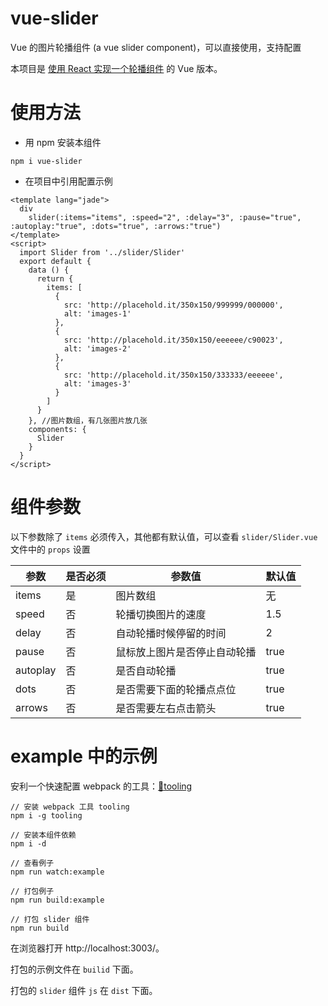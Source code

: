 # vue-slider
Vue 的图片轮播组件 (a vue slider component)，可以直接使用，支持配置

本项目是 [使用 React 实现一个轮播组件](http://qiutc.me/post/%E4%BD%BF%E7%94%A8-React-%E5%AE%9E%E7%8E%B0%E4%B8%80%E4%B8%AA%E8%BD%AE%E6%92%AD%E7%BB%84%E4%BB%B6.html) 的 Vue 版本。
# 使用方法
- 用 npm 安装本组件

```
npm i vue-slider
```
- 在项目中引用配置示例

```
<template lang="jade">
  div
    slider(:items="items", :speed="2", :delay="3", :pause="true", :autoplay:"true", :dots="true", :arrows:"true")
</template>
<script>
  import Slider from '../slider/Slider'
  export default {
    data () {
      return {
        items: [
          {
            src: 'http://placehold.it/350x150/999999/000000',
            alt: 'images-1'
          },
          {
            src: 'http://placehold.it/350x150/eeeeee/c90023',
            alt: 'images-2'
          },
          {
            src: 'http://placehold.it/350x150/333333/eeeeee',
            alt: 'images-3'
          }
        ]
      }
    }, //图片数组，有几张图片放几张
    components: {
      Slider
    }
  }
</script>
```

# 组件参数

以下参数除了 `items` 必须传入，其他都有默认值，可以查看 `slider/Slider.vue` 文件中的 `props` 设置

参数 | 是否必须 | 参数值 | 默认值
----|------|----|----
items | 是 | 图片数组 | 无
speed  | 否 |   轮播切换图片的速度 | 1.5
delay  | 否 |  自动轮播时候停留的时间 | 2
pause  | 否 |  鼠标放上图片是否停止自动轮播 | true
autoplay | 否 |  是否自动轮播 | true    
dots  | 否 |  是否需要下面的轮播点点位 | true    
arrows  | 否 |  是否需要左右点击箭头 | true  

# example 中的示例
安利一个快速配置 webpack 的工具：[:hammer:tooling](https://github.com/egoist/tooling)
```
// 安装 webpack 工具 tooling
npm i -g tooling

// 安装本组件依赖
npm i -d

// 查看例子
npm run watch:example

// 打包例子
npm run build:example

// 打包 slider 组件
npm run build

```
在浏览器打开 http://localhost:3003/。

打包的示例文件在 `builid` 下面。

打包的 `slider` 组件 `js` 在 `dist` 下面。